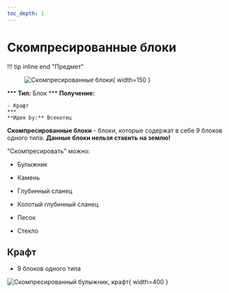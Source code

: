 ```yaml
---
toc_depth: 1
---
```


# Скомпресированные блоки

!!! tip inline end "Предмет"
    <figure markdown="span">
        ![Скомпресированные блоки](../../assets/items/block/enchanted_cobblestone.png){ width=150 }
    </figure>
    ***
    **Тип:** Блок
    ***
    **Получение:**
    
    - Крафт
    ***
    **Идея by:** Всекотец

**Скомпресированные блоки** - блоки, которые содержат в себе 9 блоков одного типа. **Данные блоки нельзя ставить на землю!**

"Скомпресировать" можно:

- Булыжник

- Камень

- Глубинный сланец

- Колотый глубинный сланец

- Песок

- Стекло

## Крафт

- 9 блоков одного типа

![Скомпресированный булыжник, крафт](../../assets/crafts/compressed_cobblestone.png){ width=400 }
